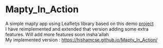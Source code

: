 # Mapty_In_Action
 
A simple mapty app using Leafletjs library based on this demo [project](https://mapty.netlify.app/) <br />
I have reimplemented and extended that version adding some extra features. Will add more features soon insha'allah <br />
My implemented version : https://hishamcse.github.io/Mapty_In_Action/
